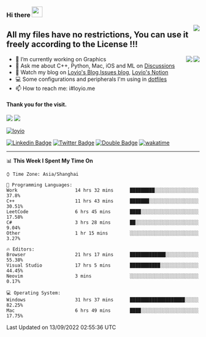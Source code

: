 <h3 align="left">Hi there <img src="https://media.giphy.com/media/hvRJCLFzcasrR4ia7z/giphy.gif" width="28"></h3>
<a align="right" href="https://github.com/loyio/loyio/blob/master/STAR/README.md"><img align="right" src="https://img.shields.io/badge/LOYIO-STAR-green" /></a>

## All my files have no restrictions, You can use it freely according to the License !!!

<a href="https://github.com/loyio#gh-light-mode-only">
     <img align="right"  src="https://loy-readme.vercel.app/api/top-langs/?username=loyio&langs_count=6&hide=css,html,jupyter%20notebook" />
</a>

<a href="https://github.com/loyio#gh-dark-mode-only">
  <img align="right"  src="https://loy-readme.vercel.app/api/top-langs/?username=loyio&langs_count=6&theme=slateorange&hide=css,html,jupyter%20notebook" />
</a>



- 🔭 I’m currently working on Graphics
- 💬 Ask me about C++, Python, Mac, iOS and ML on [Discussions](https://github.com/loyio/blog/discussions)
- 📔 Watch my blog on [Loyio's Blog](https://loyio.me),[Issues blog](https://github.com/loyio/blog/issues), [Loyio's Notion](https://loyio.notion.site/loyio/Loyio-s-Dashboard-2f56bd29222a445ea9d9e8802a1ac83b)
- 💻 Some configurations and peripherals I'm using in [dotfiles](https://github.com/loyio/dotfiles)
- 📫 How to reach me: i#loyio.me


#### Thank you for the visit.
<img src="http://profile-counter.glitch.me/loyio/count.svg" />

<img src="https://loy-readme.vercel.app/api?username=loyio&show_icons=true&hide=stars&include_all_commits=true&hide_title=true&theme=slateorange" />

     

[![loyio](https://github-profile-trophy.vercel.app/?username=loyio&theme=onedark&column=4)](https://github.com/loyio)

[![Linkedin Badge](https://img.shields.io/badge/-@loyio-0077b5?style=flat-square&logo=Linkedin&logoColor=white&labelColor=0077b5&link=https://www.linkedin.com/in/loyio-hex-363172158/)](https://www.linkedin.com/in/loyio-hex-363172158/)
[![Twitter Badge](https://img.shields.io/badge/-@loyiome-1ca0f1?style=flat-square&labelColor=1ca0f1&logo=twitter&logoColor=white&link=https://twitter.com/loyiome)](https://twitter.com/loyiome)
[![Double Badge](https://img.shields.io/badge/@loyio-007722?style=flat&logo=Douban&logoColor=white)](https://www.douban.com/people/susmote)
[![wakatime](https://wakatime.com/badge/user/c0ddc104-5a20-41d1-ab9a-c4d9ea20a4d9.svg)](https://wakatime.com/@c0ddc104-5a20-41d1-ab9a-c4d9ea20a4d9)

-------
<!--START_SECTION:waka-->
📊 **This Week I Spent My Time On** 

```text
⌚︎ Time Zone: Asia/Shanghai

💬 Programming Languages: 
Work                     14 hrs 32 mins      █████████░░░░░░░░░░░░░░░░   37.8% 
C++                      11 hrs 43 mins      ███████░░░░░░░░░░░░░░░░░░   30.51% 
LeetCode                 6 hrs 45 mins       ████░░░░░░░░░░░░░░░░░░░░░   17.58% 
C#                       3 hrs 28 mins       ██░░░░░░░░░░░░░░░░░░░░░░░   9.04% 
Other                    1 hr 15 mins        ░░░░░░░░░░░░░░░░░░░░░░░░░   3.27%

🔥 Editors: 
Browser                  21 hrs 17 mins      █████████████░░░░░░░░░░░░   55.38% 
Visual Studio            17 hrs 5 mins       ███████████░░░░░░░░░░░░░░   44.45% 
Neovim                   3 mins              ░░░░░░░░░░░░░░░░░░░░░░░░░   0.17%

💻 Operating System: 
Windows                  31 hrs 37 mins      ████████████████████░░░░░   82.25% 
Mac                      6 hrs 49 mins       ████░░░░░░░░░░░░░░░░░░░░░   17.75%

```


 Last Updated on 13/09/2022 02:55:36 UTC
<!--END_SECTION:waka-->
